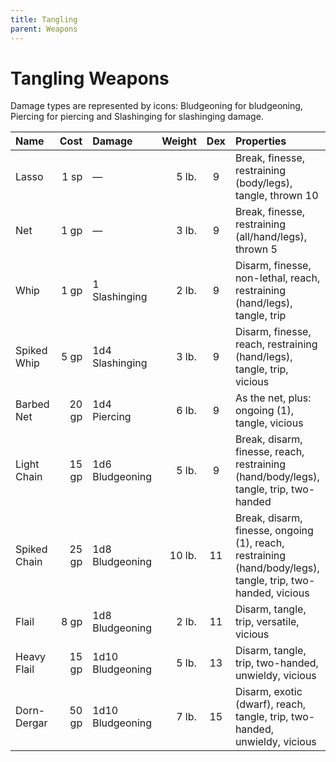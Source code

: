 ```yaml
---
title: Tangling
parent: Weapons
---
```


# Tangling Weapons
Damage types are represented by icons: Bludgeoning for bludgeoning, Piercing for piercing and Slashinging for slashinging damage.

| Name | Cost | Damage | Weight | Dex | Properties |
|:-----|-----:|:-------|-------:|:-------:|:-----------|
| Lasso | 1 sp | — | 5 lb. | 9 | Break, finesse, restraining (body/legs), tangle, thrown 10 |
| Net | 1 gp | — | 3 lb. | 9 | Break, finesse, restraining (all/hand/legs), thrown 5 |
| Whip | 1 gp | 1 Slashinging | 2 lb. | 9 | Disarm, finesse, non-lethal, reach, restraining (hand/legs), tangle, trip |
| Spiked Whip | 5 gp | 1d4 Slashinging | 3 lb. | 9 | Disarm, finesse, reach, restraining (hand/legs), tangle, trip, vicious |
| Barbed Net | 20 gp | 1d4 Piercing | 6 lb. | 9 | As the net, plus: ongoing (1), tangle, vicious |
| Light Chain | 15 gp | 1d6 Bludgeoning | 5 lb. | 9 | Break, disarm, finesse, reach, restraining (hand/body/legs), tangle, trip, two-handed |
| Spiked Chain | 25 gp | 1d8 Bludgeoning | 10 lb. | 11 | Break, disarm, finesse, ongoing (1), reach, restraining (hand/body/legs), tangle, trip, two-handed, vicious |
| Flail | 8 gp | 1d8 Bludgeoning | 2 lb. | 11 | Disarm, tangle, trip, versatile, vicious |
| Heavy Flail | 15 gp | 1d10 Bludgeoning | 5 lb. | 13 | Disarm, tangle, trip, two-handed, unwieldy, vicious |
| Dorn-Dergar | 50 gp | 1d10 Bludgeoning | 7 lb. | 15 | Disarm, exotic (dwarf), reach, tangle, trip, two-handed, unwieldy, vicious |
